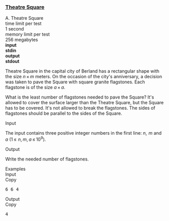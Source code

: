 <h3><a href="https://codeforces.com/contest/1/problem/A" target="_blank" rel="noopener noreferrer">Theatre Square</a></h3>

<div class="header"><div class="title">A. Theatre Square</div><div class="time-limit"><div class="property-title">time limit per test</div>1 second</div><div class="memory-limit"><div class="property-title">memory limit per test</div>256 megabytes</div><div class="input-file input-standard" style="font-weight: bold"><div class="property-title">input</div>stdin</div><div class="output-file output-standard" style="font-weight: bold"><div class="property-title">output</div>stdout</div></div><div><p>Theatre Square in the capital city of Berland has a rectangular shape with the size <span class="tex-span"><i>n</i> × <i>m</i></span> meters. On the occasion of the city's anniversary, a decision was taken to pave the Square with square granite flagstones. Each flagstone is of the size <span class="tex-span"><i>a</i> × <i>a</i></span>.</p><p>What is the least number of flagstones needed to pave the Square? It's allowed to cover the surface larger than the Theatre Square, but the Square has to be covered. It's not allowed to break the flagstones. The sides of flagstones should be parallel to the sides of the Square.</p></div><div class="input-specification"><div class="section-title">Input</div><p>The input contains three positive integer numbers in the first line: <span class="tex-span"><i>n</i>,  <i>m</i></span> and <span class="tex-span"><i>a</i></span> (<span class="tex-span">1 ≤  <i>n</i>, <i>m</i>, <i>a</i> ≤ 10<sup class="upper-index">9</sup></span>).</p></div><div class="output-specification"><div class="section-title">Output</div><p>Write the needed number of flagstones.</p></div><div class="sample-tests"><div class="section-title">Examples</div><div class="sample-test"><div class="input"><div class="title">Input<div title="Copy" data-clipboard-target="#id00866831489567784" id="id005692696326579488" class="input-output-copier">Copy</div></div><pre id="id00866831489567784">6 6 4<br></pre></div><div class="output"><div class="title">Output<div title="Copy" data-clipboard-target="#id004385634940528629" id="id00429094260630294" class="input-output-copier">Copy</div></div><pre id="id004385634940528629">4<br></pre></div></div></div>